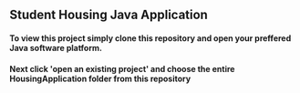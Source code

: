 ## Student Housing Java Application
#### To view this project simply clone this repository and open your preffered Java software platform.
#### Next click 'open an existing project' and choose the entire HousingApplication folder from this repository
